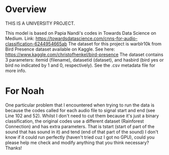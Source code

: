 # Overview
THIS IS A UNIVERSITY PROJECT.

This model is based on Papia Nandi's codes in Towards Data Science on Medium. Link: https://towardsdatascience.com/cnns-for-audio-classification-6244954665ab
The dataset for this project is warblr10k from Bird Presence dataset available on Kaggle. See here: https://www.kaggle.com/christofhenkel/bird-presence
The dataset contains 3 parameters: itemid (filename), datasetid (dataset), and hasbird (bird yes or bird no indicated by 1 and 0, respectively). See the .csv metadata file for more info. 

# For Noah 
One particular problem that I encountered when trying to run the data is because the codes called for each audio file to signal start and end (see Line 102 and 52).
Whilst I don't need to cut them because it's just a binary classification, the original codes use a different dataset (Rainforest Connection) and has extra parameters. That is tstart (start of part of the sound that has sound in it) and tend (end of that part of the sound)
I don't know if it could run perfectly (haven't tried cuz I got no GPU), could you please help me check and modify anything that you think necessary? Thanks!
